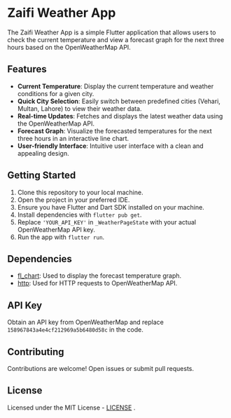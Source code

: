 # Zaifi Weather App


The Zaifi Weather App is a simple Flutter application that allows users to check the current temperature and view a forecast graph for the next three hours based on the OpenWeatherMap API.

## Features

- **Current Temperature**: Display the current temperature and weather conditions for a given city.
- **Quick City Selection**: Easily switch between predefined cities (Vehari, Multan, Lahore) to view their weather data.
- **Real-time Updates**: Fetches and displays the latest weather data using the OpenWeatherMap API.
- **Forecast Graph**: Visualize the forecasted temperatures for the next three hours in an interactive line chart.
- **User-friendly Interface**: Intuitive user interface with a clean and appealing design.

## Getting Started

1. Clone this repository to your local machine.
2. Open the project in your preferred IDE.
3. Ensure you have Flutter and Dart SDK installed on your machine.
4. Install dependencies with `flutter pub get`.
5. Replace `'YOUR_API_KEY'` in `_WeatherPageState` with your actual OpenWeatherMap API key.
6. Run the app with `flutter run`.

## Dependencies

- [fl_chart](https://pub.dev/packages/fl_chart): Used to display the forecast temperature graph.
- [http](https://pub.dev/packages/http): Used for HTTP requests to OpenWeatherMap API.

## API Key

Obtain an API key from OpenWeatherMap and replace `158967843a4e4cf212969a5b6480d58c` in the code.

## Contributing

Contributions are welcome! Open issues or submit pull requests.

## License

Licensed under the MIT License -  [LICENSE](LICENSE) .
